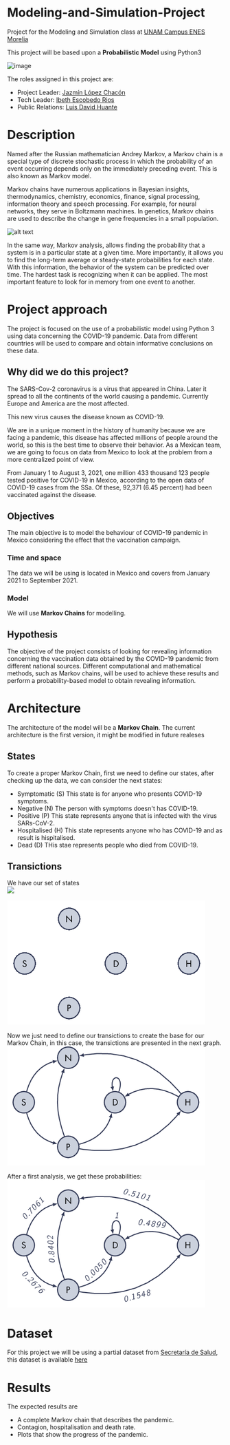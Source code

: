 # Modeling-and-Simulation-Project
Project for the Modeling and Simulation class at [UNAM Campus ENES Morelia](https://www.enesmorelia.unam.mx/) 

This project will be based upon a **Probabilistic Model** using Python3

![image](https://user-images.githubusercontent.com/69777087/137336589-b22dc9ff-16cf-493d-8a90-46fb5f7fff42.png)

The roles assigned in this project are:

+ Project Leader: [Jazmín López Chacón](https://github.com/tipicanerd)
+ Tech Leader: [Ibeth Escobedo Rios](https://github.com/IbtIbeth/)
+ Public Relations: [Luis David Huante](https://github.com/LuisDHuante)


# Description

Named after the Russian mathematician Andrey Markov, a Markov chain is a special type of discrete stochastic process in which the probability of an event occurring depends only on the immediately preceding event. This is also known as Markov model. 

Markov chains have numerous applications in Bayesian insights, thermodynamics, chemistry, economics, finance, signal processing, information theory and speech processing. For example, for neural networks, they serve in Boltzmann machines. In genetics, Markov chains are used to describe the change in gene frequencies in a small population.

![alt text](https://upload.wikimedia.org/wikipedia/commons/thumb/2/2b/Markovkate_01.svg/1200px-Markovkate_01.svg.png)

In the same way, Markov analysis, allows finding the probability that a system is in a particular state at a given time. More importantly, it allows you to find the long-term average or steady-state probabilities for each state. With this information, the behavior of the system can be predicted over time. The hardest task is recognizing when it can be applied. The most important feature to look for in memory from one event to another.


# Project approach

The project is focused on the use of a probabilistic model using Python 3 using data concerning the COVID-19 pandemic. Data from different countries will be used to compare and obtain informative conclusions on these data.

## Why did we do this project?

The SARS-Cov-2 coronavirus is a virus that appeared in China. Later it spread to all the continents of the world causing a pandemic. Currently Europe and America are the most affected.

This new virus causes the disease known as COVID-19.

We are in a unique moment in the history of humanity because we are facing a pandemic, this disease has affected millions of people around the world, so this is the best time to observe their behavior. As a Mexican team, we are going to focus on data from Mexico to look at the problem from a more centralized point of view.

From January 1 to August 3, 2021, one million 433 thousand 123 people tested positive for COVID-19 in Mexico, according to the open data of COVID-19 cases from the SSa. Of these, 92,371 (6.45 percent) had been vaccinated against the disease.

## Objectives
The main objective is to model the behaviour of COVID-19 pandemic in Mexico considering the effect that the vaccination campaign. 
### Time and space
The data we will be using is located in Mexico and covers from January 2021 to September 2021.
### Model
We will use **Markov Chains** for modelling.

## Hypothesis
The objective of the project consists of looking for revealing information concerning the vaccination data obtained by the COVID-19 pandemic from different national sources. Different computational and mathematical methods, such as Markov chains, will be used to achieve these results and perform a probability-based model to obtain revealing information.

# Architecture
The architecture of the model will be a **Markov Chain**. The current architecture is the first version, it might be modified in future  realeses
## States
To create a proper Markov Chain, first we need to define our states, after checking up the data, we can consider the next states:
* Symptomatic (S) This state is for anyone who presents COVID-19 symptoms.
* Negative (N) The person with symptoms doesn't has COVID-19.
* Positive (P) This state represents anyone that is infected with the virus SARs-CoV-2.
* Hospitalised (H) This state represents anyone who has COVID-19 and as result is hispitalised.
* Dead (D) THis stae represents people who died from COVID-19.

## Transictions
We have our set of states</br>
<img src="https://render.githubusercontent.com/render/math?math=Q = \{S, R, I, H , D\}">

![image](./estados.png)

Now we just need to define our transictions to create the base for our Markov Chain, in this case, the transictions are presented in the next graph.
![image](./cadena.png)

After a first analysis, we get these probabilities:
![image](./cadena_probs.png)

# Dataset
For this project we will be using a partial dataset from [Secretaría de Salud](https://datos.gob.mx/busca/dataset/informacion-referente-a-casos-covid-19-en-mexico), this dataset is available [here](https://docs.google.com/uc?export=download&confirm)

# Results
The expected results are 
* A complete Markov chain that describes the pandemic.
* Contagion, hospitalisation and death rate.
* Plots that show the progress of the pandemic. 
